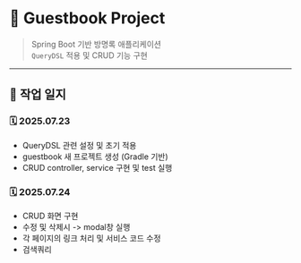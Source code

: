 # 📘 Guestbook Project

> Spring Boot 기반 방명록 애플리케이션  
> `QueryDSL` 적용 및 CRUD 기능 구현

---

## 📅 작업 일지

### 🗓️ 2025.07.23
- QueryDSL 관련 설정 및 초기 적용
- guestbook 새 프로젝트 생성 (Gradle 기반)
- CRUD controller, service 구현 및 test 실행
 
### 🗓️ 2025.07.24
- CRUD 화면 구현
- 수정 및 삭제시 -> modal창 실행
- 각 페이지의 링크 처리 및 서비스 코드 수정
- 검색쿼리
